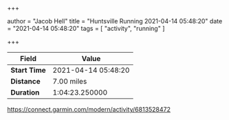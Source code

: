 +++

author = "Jacob Hell"
title = "Huntsville Running 2021-04-14 05:48:20"
date = "2021-04-14 05:48:20"
tags = [
    "activity", "running"
]

+++

<!--more-->

|Field  |Value  |
|--- | --- |
|**Start Time**|2021-04-14 05:48:20|
|**Distance**|7.00 miles|
|**Duration**|1:04:23.250000|

https://connect.garmin.com/modern/activity/6813528472